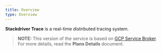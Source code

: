 ```yaml
---
title: Overview
type: Overview
---
```


**Stackdriver Trace** is a real-time distributed tracing system.

>**NOTE:** This version of the service is based on [GCP Service Broker](https://github.com/GoogleCloudPlatform/gcp-service-broker/).
For more details, read the **Plans Details** document.
